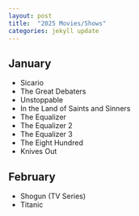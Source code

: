 ```yaml
---
layout: post
title:  "2025 Movies/Shows"
categories: jekyll update
---
```


## January
- Sicario
- The Great Debaters
- Unstoppable 
- In the Land of Saints and Sinners
- The Equalizer
- The Equalizer 2
- The Equalizer 3
- The Eight Hundred
- Knives Out

## February 
- Shogun (TV Series)
- Titanic